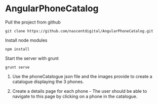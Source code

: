 # AngularPhoneCatalog

Pull the project from github
```
git clone https://github.com/nascentdigital/AngularPhoneCatalog.git
```

Install node modules
```
npm install
```

Start the server with grunt
```
grunt serve
```


1. Use the phoneCatalogue json file and the images provide to create a catalogue displaying the 3 phones.

2. Create a details page for each phone - The user should be able to navigate to this page by clicking on a phone in the catalogue. 
